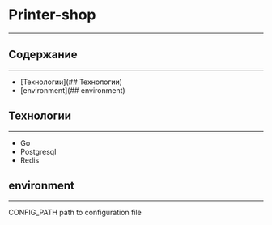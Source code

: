 # Printer-shop
____

## Содержание
____
* [Технологии](## Технологии)
* [environment](## environment)

## Технологии
____
* Go
* Postgresql
* Redis

## environment
____
CONFIG_PATH path to configuration file